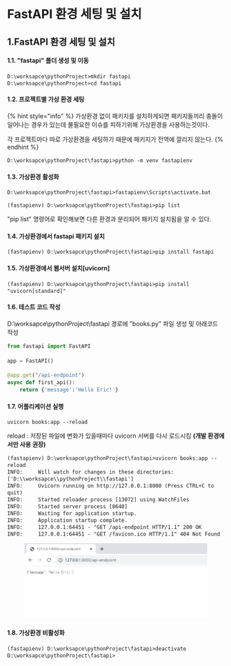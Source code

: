 # FastAPI 환경 세팅 및 설치

## 1.FastAPI 환경 세팅 및 설치

#### 1.1. "fastapi" 폴더 생성 및 이동

```
D:\worksapce\pythonProject>mkdir fastapi
D:\worksapce\pythonProject>cd fastapi
```

#### 1.2. 프로젝트별 가상 환경 세팅

{% hint style="info" %}
가상환경 없이 패키지를 설치하게되면 패키지들끼리 충돌이 일어나는 경우가 있는데 불필요한 이슈를 피하기위해 가상환경을 사용하는것이다.

각 프로젝트마다 따로 가상환경을 세팅하기 때문에 패키지가 전역에 깔리지 않는다.
{% endhint %}

```
D:\worksapce\pythonProject\fastapi>python -m venv fastapienv 
```

#### 1.3. 가상환경 활성화

```
D:\worksapce\pythonProject\fastapi>fastapienv\Scripts\activate.bat
```

```
(fastapienv) D:\worksapce\pythonProject\fastapi>pip list
```

"pip list" 명령어로 확인해보면 다른 환경과 분리되어 패키지 설치됨을 알 수 있다.

#### 1.4. 가상환경에서 fastapi 패키지 설치

```
(fastapienv) D:\worksapce\pythonProject\fastapi>pip install fastapi
```

#### 1.5. 가상환경에서 웹서버 설치\[uvicorn]&#x20;

```
(fastapienv) D:\worksapce\pythonProject\fastapi>pip install "uvicorn[standard]"
```

#### 1.6. 테스트 코드 작성

D:\worksapce\pythonProject\fastapi 경로에 "books.py" 파일 생성 및 아래코드 작성

```python
from fastapi import FastAPI

app = FastAPI()

@app.get("/api-endpoint")
async def first_api():
    return {'message':'Hello Eric!'}
```

#### 1.7. 어플리케이션 실행

```
uvicorn books:app --reload
```

reload : 저장된 파일에 변화가 있을때마다 uvicorn 서버를 다시 로드시킴 **(개발 환경에서만 사용 권장)**

```
(fastapienv) D:\worksapce\pythonProject\fastapi>uvicorn books:app --reload
INFO:     Will watch for changes in these directories: ['D:\\worksapce\\pythonProject\\fastapi']
INFO:     Uvicorn running on http://127.0.0.1:8000 (Press CTRL+C to quit)
INFO:     Started reloader process [13072] using WatchFiles
INFO:     Started server process [8640]
INFO:     Waiting for application startup.
INFO:     Application startup complete.
INFO:     127.0.0.1:64451 - "GET /api-endpoint HTTP/1.1" 200 OK
INFO:     127.0.0.1:64451 - "GET /favicon.ico HTTP/1.1" 404 Not Found
```

<figure><img src="../.gitbook/assets/image (3).png" alt=""><figcaption></figcaption></figure>

#### 1.8. 가상환경 비활성화

```
(fastapienv) D:\worksapce\pythonProject\fastapi>deactivate
D:\worksapce\pythonProject\fastapi>
```
